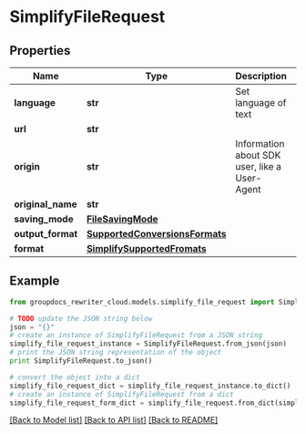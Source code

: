 # SimplifyFileRequest


## Properties
Name | Type | Description | Notes
------------ | ------------- | ------------- | -------------
**language** | **str** | Set language of text | 
**url** | **str** |  | [optional] 
**origin** | **str** | Information about SDK user, like a User-Agent | [optional] 
**original_name** | **str** |  | [optional] 
**saving_mode** | [**FileSavingMode**](FileSavingMode.md) |  | [optional] 
**output_format** | [**SupportedConversionsFormats**](SupportedConversionsFormats.md) |  | 
**format** | [**SimplifySupportedFromats**](SimplifySupportedFromats.md) |  | [optional] 

## Example

```python
from groupdocs_rewriter_cloud.models.simplify_file_request import SimplifyFileRequest

# TODO update the JSON string below
json = "{}"
# create an instance of SimplifyFileRequest from a JSON string
simplify_file_request_instance = SimplifyFileRequest.from_json(json)
# print the JSON string representation of the object
print SimplifyFileRequest.to_json()

# convert the object into a dict
simplify_file_request_dict = simplify_file_request_instance.to_dict()
# create an instance of SimplifyFileRequest from a dict
simplify_file_request_form_dict = simplify_file_request.from_dict(simplify_file_request_dict)
```
[[Back to Model list]](../README.md#documentation-for-models) [[Back to API list]](../README.md#documentation-for-api-endpoints) [[Back to README]](../README.md)


